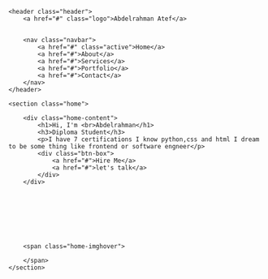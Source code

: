 
<html lang="en">

<head>
<meta charset="UTF-8">
<meta http-equiv="X-UA-Compatible" content="IE=edge">
<meta name="viewport" content="width=device-width,
initial-scale=1.0">
<title>Personal Portfolio
 Website 
</title>
<link rel="stylesheet" href="style1.css">
<link href='https://unpkg.com/boxicons@2.1.4/css/boxicons.min.css' rel='stylesheet'>
</head>

<body>

    <header class="header">
        <a href="#" class="logo">Abdelrahman Atef</a>


        <nav class="navbar">
            <a href="#" class="active">Home</a>
            <a href="#">About</a>
            <a href="#">Services</a>
            <a href="#">Portfolio</a>
            <a href="#">Contact</a>
        </nav>
    </header>

    <section class="home">

        <div class="home-content">
            <h1>Hi, I'm <br>Abdelrahman</h1>
            <h3>Diploma Student</h3>
            <p>I have 7 certifications I know python,css and html I dream to be some thing like frontend or software engneer</p>
            <div class="btn-box">
                <a href="#">Hire Me</a>
                <a href="#">let's talk</a>
            </div>
        </div>
<br> <br> <br> <br> <br>
        <div class="home-sci">
            <a href="https://www.facebook.com/abdelrahman.atef.9026/" target="_blank" class="facebook-btn">
                <i class='bx bxl-facebook'></i>
            </a>
            <a href="https://www.linkedin.com/in/abdelrahman-atef-boraei-71bb30314/" target="_blank" class="linkedin-btn">
                <i class='bx bxl-linkedin'></i>
            </a>
            <a href="https://github.com/doubleA125" target="_blank" class="github-btn">
            <i class='bx bxl-github' ></i></a>
        </div>

        <span class="home-imghover">

        </span>
    </section>

</body>
</html>

